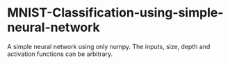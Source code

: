 # MNIST-Classification-using-simple-neural-network

A simple neural network using only numpy. The inputs, size, depth and activation functions can be arbitrary.
